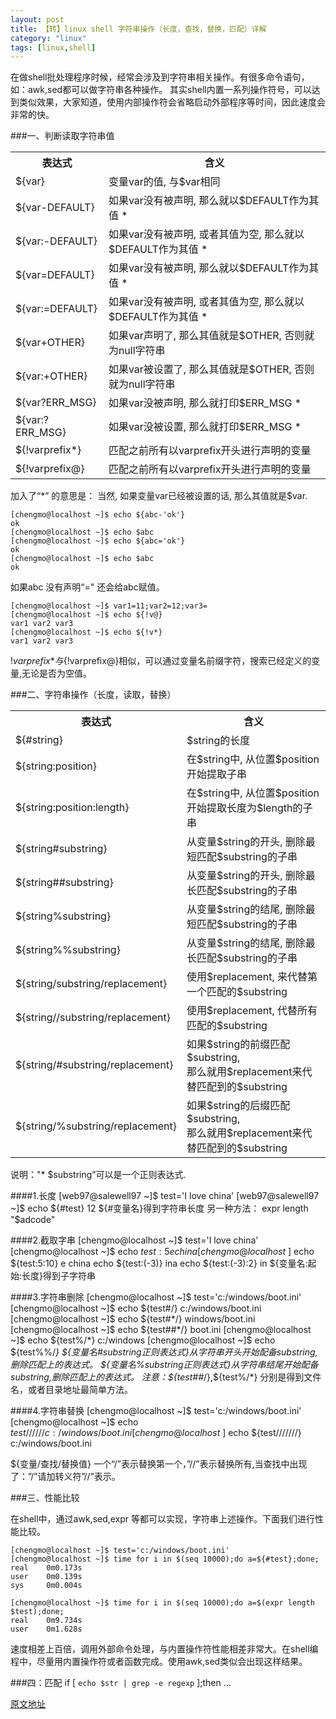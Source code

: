 ```yaml
---
layout: post
title: 【转】linux shell 字符串操作（长度，查找，替换，匹配）详解
category: "linux"
tags: [linux,shell]
---
```

在做shell批处理程序时候，经常会涉及到字符串相关操作。有很多命令语句，如：awk,sed都可以做字符串各种操作。 其实shell内置一系列操作符号，可以达到类似效果，大家知道，使用内部操作符会省略启动外部程序等时间，因此速度会非常的快。
  
###一、判断读取字符串值
 
<table class="table table-bordered table-striped table-condensed">
	<tr><th>表达式</th><th>含义</th></tr>
	<tr><td>${var}</td><td>变量var的值, 与$var相同  </td></tr>
	<tr><td>${var-DEFAULT}</td><td>如果var没有被声明, 那么就以$DEFAULT作为其值 *</td></tr>
	<tr><td>${var:-DEFAULT}</td><td>如果var没有被声明, 或者其值为空, 那么就以$DEFAULT作为其值 *  </td></tr>
	<tr><td>${var=DEFAULT}</td><td>如果var没有被声明, 那么就以$DEFAULT作为其值 *</td></tr>
	<tr><td>${var:=DEFAULT}</td><td>如果var没有被声明, 或者其值为空, 那么就以$DEFAULT作为其值 *  </td></tr>
	<tr><td>${var+OTHER}</td><td>如果var声明了, 那么其值就是$OTHER, 否则就为null字符串</td></tr>
	<tr><td>${var:+OTHER}</td><td>如果var被设置了, 那么其值就是$OTHER, 否则就为null字符串  </td></tr>
	<tr><td>${var?ERR_MSG}</td><td>如果var没被声明, 那么就打印$ERR_MSG *</td></tr>
	<tr><td>${var:?ERR_MSG}</td><td>如果var没被设置, 那么就打印$ERR_MSG *  </td></tr>
	<tr><td>${!varprefix*}</td><td>匹配之前所有以varprefix开头进行声明的变量</td></tr>
	<tr><td>${!varprefix@}</td><td>匹配之前所有以varprefix开头进行声明的变量</td></tr>
</table>


加入了“*”  的意思是： 当然, 如果变量var已经被设置的话, 那么其值就是$var.


    [chengmo@localhost ~]$ echo ${abc-'ok'}
    ok
    [chengmo@localhost ~]$ echo $abc
    [chengmo@localhost ~]$ echo ${abc='ok'}
    ok
    [chengmo@localhost ~]$ echo $abc
    ok
 
如果abc 没有声明“=" 还会给abc赋值。 

    [chengmo@localhost ~]$ var1=11;var2=12;var3=
    [chengmo@localhost ~]$ echo ${!v@}            
    var1 var2 var3
    [chengmo@localhost ~]$ echo ${!v*}
    var1 var2 var3
 
${!varprefix*}与${!varprefix@}相似，可以通过变量名前缀字符，搜索已经定义的变量,无论是否为空值。
 
###二、字符串操作（长度，读取，替换）
 
<table class="table table-bordered table-striped table-condensed">
	<tr><th>表达式</th><th>含义</th></tr>
	<tr><td>${#string}</td><td>$string的长度  </td></tr>
	<tr><td>${string:position}</td><td>在$string中, 从位置$position开始提取子串</td></tr>
	<tr><td>${string:position:length}</td><td>在$string中, 从位置$position开始提取长度为$length的子串  </td></tr>
	<tr><td>${string#substring}</td><td>从变量$string的开头, 删除最短匹配$substring的子串</td></tr>
	<tr><td>${string##substring}</td><td>从变量$string的开头, 删除最长匹配$substring的子串</td></tr>
	<tr><td>${string%substring}</td><td>从变量$string的结尾, 删除最短匹配$substring的子串</td></tr>
	<tr><td>${string%%substring}</td><td>从变量$string的结尾, 删除最长匹配$substring的子串  </td></tr>
	<tr><td>${string/substring/replacement}</td><td>使用$replacement, 来代替第一个匹配的$substring</td></tr>
	<tr><td>${string//substring/replacement}</td><td>使用$replacement, 代替所有匹配的$substring</td></tr>
	<tr><td>${string/#substring/replacement}</td><td>如果$string的前缀匹配$substring, <br/>那么就用$replacement来代替匹配到的$substring</td></tr>
	<tr><td>${string/%substring/replacement}</td><td>如果$string的后缀匹配$substring, <br/>那么就用$replacement来代替匹配到的$substring</td></tr>
</table>
说明："* $substring”可以是一个正则表达式.
 
####1.长度
    [web97@salewell97 ~]$ test='I love china'
    [web97@salewell97 ~]$ echo ${#test}
    12
${#变量名}得到字符串长度
另一种方法：
    expr length "$adcode"
 
####2.截取字串
    [chengmo@localhost ~]$ test='I love china'
    [chengmo@localhost ~]$ echo ${test:5}     
    e china
    [chengmo@localhost ~]$ echo ${test:5:10} 
    e china
    echo ${test:(-3)}
    ina
    echo ${test:(-3):2}
    in
${变量名:起始:长度}得到子字符串
 
####3.字符串删除
    [chengmo@localhost ~]$ test='c:/windows/boot.ini'
    [chengmo@localhost ~]$ echo ${test#/}
    c:/windows/boot.ini
    [chengmo@localhost ~]$ echo ${test#*/}
    windows/boot.ini
    [chengmo@localhost ~]$ echo ${test##*/}
    boot.ini
    [chengmo@localhost ~]$ echo ${test%/*} 
    c:/windows
    [chengmo@localhost ~]$ echo ${test%%/*}
${变量名#substring正则表达式}从字符串开头开始配备substring,删除匹配上的表达式。
${变量名%substring正则表达式}从字符串结尾开始配备substring,删除匹配上的表达式。
注意：${test##*/},${test%/*} 分别是得到文件名，或者目录地址最简单方法。

####4.字符串替换
    [chengmo@localhost ~]$ test='c:/windows/boot.ini'
    [chengmo@localhost ~]$ echo ${test//////}
    c:/windows/boot.ini
    [chengmo@localhost ~]$ echo ${test///////}
    c:/windows/boot.ini
 
${变量/查找/替换值} 一个“/”表示替换第一个，”//”表示替换所有,当查找中出现了：”/”请加转义符”//”表示。

###三、性能比较

在shell中，通过awk,sed,expr 等都可以实现，字符串上述操作。下面我们进行性能比较。

    [chengmo@localhost ~]$ test='c:/windows/boot.ini'                       
    [chengmo@localhost ~]$ time for i in $(seq 10000);do a=${#test};done;           
    real    0m0.173s
    user    0m0.139s
    sys     0m0.004s

    [chengmo@localhost ~]$ time for i in $(seq 10000);do a=$(expr length $test);done;      
    real    0m9.734s
    user    0m1.628s
 
速度相差上百倍，调用外部命令处理，与内置操作符性能相差非常大。在shell编程中，尽量用内置操作符或者函数完成。使用awk,sed类似会出现这样结果。

###四：匹配
    if [  `echo $str | grep -e regexp`  ];then ...

<a href="http://blog.csdn.net/zzxian/article/details/7601700" target="_blank">原文地址</a>